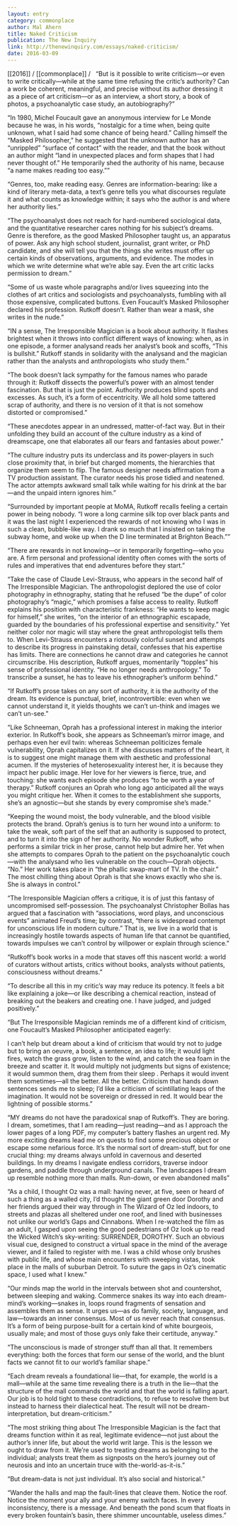 ```yaml
---
layout: entry
category: commonplace
author: Mal Ahern
title: Naked Criticism
publication: The New Inquiry
link: http://thenewinquiry.com/essays/naked-criticism/
date: 2016-03-09
---
```


[[2016]] / [[commonplace]] / 
 
“But is it possible to write criticism—or even to write critically—while at the same time refusing the critic’s authority? Can a work be coherent, meaningful, and precise without its author dressing it as a piece of art criticism—or as an interview, a short story, a book of photos, a psychoanalytic case study, an autobiography?”

“In 1980, Michel Foucault gave an anonymous interview for Le Monde because he was, in his words, “nostalgic for a time when, being quite unknown, what I said had some chance of being heard.” Calling himself the “Masked Philosopher,” he suggested that the unknown author has an “unrippled” “surface of contact” with the reader, and that the book without an author might “land in unexpected places and form shapes that I had never thought of.” He temporarily shed the authority of his name, because “a name makes reading too easy.””

“Genres, too, make reading easy. Genres are information-bearing: like a kind of literary meta-data, a text’s genre tells you what discourses regulate it and what counts as knowledge within; it says who the author is and where her authority lies.”

“The psychoanalyst does not reach for hard-numbered sociological data, and the quantitative researcher cares nothing for his subject’s dreams. Genre is therefore, as the good Masked Philosopher taught us, an apparatus of power. Ask any high school student, journalist, grant writer, or PhD candidate, and she will tell you that the things she writes must offer up certain kinds of observations, arguments, and evidence. The modes in which we write determine what we’re able say. Even the art critic lacks permission to dream.”

“Some of us waste whole paragraphs and/or lives squeezing into the clothes of art critics and sociologists and psychoanalysts, fumbling with all those expensive, complicated buttons. Even Foucault’s Masked Philosopher declared his profession. Rutkoff doesn’t. Rather than wear a mask, she writes in the nude.”

“IN a sense, The Irresponsible Magician is a book about authority. It flashes brightest when it throws into conflict different ways of knowing: when, as in one episode, a former analysand reads her analyst’s book and scoffs, “This is bullshit.” Rutkoff stands in solidarity with the analysand and the magician rather than the analysts and anthropologists who study them.”

“The book doesn’t lack sympathy for the famous names who parade through it: Rutkoff dissects the powerful’s power with an almost tender fascination. But that is just the point. Authority produces blind spots and excesses. As such, it’s a form of eccentricity. We all hold some tattered scrap of authority, and there is no version of it that is not somehow distorted or compromised.”

“These anecdotes appear in an undressed, matter-of-fact way. But in their unfolding they build an account of the culture industry as a kind of dreamscape, one that elaborates all our fears and fantasies about power.”

“The culture industry puts its underclass and its power-players in such close proximity that, in brief but charged moments, the hierarchies that organize them seem to flip. The famous designer needs affirmation from a TV production assistant. The curator needs his prose tidied and neatened. The actor attempts awkward small talk while waiting for his drink at the bar—and the unpaid intern ignores him.”

“Surrounded by important people at MoMA, Rutkoff recalls feeling a certain power in being nobody. “I wore a long carmine silk top over black pants and it was the last night I experienced the rewards of not knowing who I was in such a clean, bubble-like way. I drank so much that I insisted on taking the subway home, and woke up when the D line terminated at Brighton Beach.””

“There are rewards in not knowing—or in temporarily forgetting—who you are. A firm personal and professional identity often comes with the sorts of rules and imperatives that end adventures before they start.”

“Take the case of Claude Levi-Strauss, who appears in the second half of The Irresponsible Magician. The anthropologist deplored the use of color photography in ethnography, stating that he refused “be the dupe” of color photography’s “magic,” which promises a false access to reality. Rutkoff explains his position with characteristic frankness: “He wants to keep magic for himself,” she writes, “on the interior of an ethnographic escapade, guarded by the boundaries of his professional expertise and sensitivity.” Yet neither color nor magic will stay where the great anthropologist tells them to. When Levi-Strauss encounters a riotously colorful sunset and attempts to describe its progress in painstaking detail, confesses that his expertise has limits. There are connections he cannot draw and categories he cannot circumscribe. His description, Rutkoff argues, momentarily “topples” his sense of professional identity. “He no longer needs anthropology.” To transcribe a sunset, he has to leave his ethnographer’s uniform behind.”

“If Rutkoff’s prose takes on any sort of authority, it is the authority of the dream. Its evidence is punctual, brief, incontrovertible: even when we cannot understand it, it yields thoughts we can’t un-think and images we can’t un-see.”

“Like Schneeman, Oprah has a professional interest in making the interior exterior. In Rutkoff’s book, she appears as Schneeman’s mirror image, and perhaps even her evil twin: whereas Schneeman politicizes female vulnerability, Oprah capitalizes on it. If she discusses matters of the heart, it is to suggest one might manage them with aesthetic and professional acumen. If the mysteries of heterosexuality interest her, it is because they impact her public image. Her love for her viewers is fierce, true, and touching: she wants each episode she produces “to be worth a year of therapy.” Rutkoff conjures an Oprah who long ago anticipated all the ways you might critique her. When it comes to the establishment she supports, she’s an agnostic—but she stands by every compromise she’s made.”

“Keeping the wound moist, the body vulnerable, and the blood visible protects the brand. Oprah’s genius is to turn her wound into a uniform: to take the weak, soft part of the self that an authority is supposed to protect, and to turn it into the sign of her authority. No wonder Rutkoff, who performs a similar trick in her prose, cannot help but admire her. Yet when she attempts to compares Oprah to the patient on the psychoanalytic couch—with the analysand who lies vulnerable on the couch—Oprah objects. “No.” Her work takes place in “the phallic swap-mart of TV. In the chair.” The most chilling thing about Oprah is that she knows exactly who she is. She is always in control.”

“The Irresponsible Magician offers a critique, it is of just this fantasy of uncompromised self-possession. The psychoanalyst Christopher Bollas has argued that a fascination with “associations, word plays, and unconscious events” animated Freud’s time; by contrast, “there is widespread contempt for unconscious life in modern culture.” That is, we live in a world that is increasingly hostile towards aspects of human life that cannot be quantified, towards impulses we can’t control by willpower or explain through science.”

“Rutkoff’s book works in a mode that staves off this nascent world: a world of curators without artists, critics without books, analysts without patients, consciousness without dreams.”

“To describe all this in my critic’s way may reduce its potency. It feels a bit like explaining a joke—or like describing a chemical reaction, instead of breaking out the beakers and creating one. I have judged, and judged positively.”

“But The Irresponsible Magician reminds me of a different kind of criticism, one Foucault’s Masked Philosopher anticipated eagerly:

I can’t help but dream about a kind of criticism that would try not to judge but to bring an oeuvre, a book, a sentence, an idea to life; it would light fires, watch the grass grow, listen to the wind, and catch the sea foam in the breeze and scatter it. It would multiply not judgments but signs of existence; it would summon them, drag them from their sleep . Perhaps it would invent them sometimes—all the better. All the better. Criticism that hands down sentences sends me to sleep; I’d like a criticism of scintillating leaps of the imagination. It would not be sovereign or dressed in red. It would bear the lightning of possible storms.”

“MY dreams do not have the paradoxical snap of Rutkoff’s. They are boring. I dream, sometimes, that I am reading—just reading—and as I approach the lower pages of a long PDF, my computer’s battery flashes an urgent red. My more exciting dreams lead me on quests to find some precious object or escape some nefarious force. It’s the normal sort of dream-stuff, but for one crucial thing: my dreams always unfold in cavernous and deserted buildings. In my dreams I navigate endless corridors, traverse indoor gardens, and paddle through underground canals. The landscapes I dream up resemble nothing more than malls. Run-down, or even abandoned malls”

“As a child, I thought Oz was a mall: having never, at five, seen or heard of such a thing as a walled city, I’d thought the giant green door Dorothy and her friends argued their way through in The Wizard of Oz led indoors, to streets and plazas all sheltered under one roof, and lined with businesses not unlike our world’s Gaps and Cinnabons. When I re-watched the film as an adult, I gasped upon seeing the good pedestrians of Oz look up to read the Wicked Witch’s sky-writing: SURRENDER, DOROTHY. Such an obvious visual cue, designed to construct a virtual space in the mind of the average viewer, and it failed to register with me. I was a child whose only brushes with public life, and whose main encounters with sweeping vistas, took place in the malls of suburban Detroit. To suture the gaps in Oz’s cinematic space, I used what I knew.”

“Our minds map the world in the intervals between shot and countershot, between sleeping and waking. Commerce snakes its way into each dream-mind’s working—snakes in, loops round fragments of sensation and assembles them as sense. It urges us—as do family, society, language, and law—towards an inner consensus. Most of us never reach that consensus. It’s a form of being purpose-built for a certain kind of white bourgeois, usually male; and most of those guys only fake their certitude, anyway.”

“The unconscious is made of stronger stuff than all that. It remembers everything: both the forces that form our sense of the world, and the blunt facts we cannot fit to our world’s familiar shape.”

“Each dream reveals a foundational lie—that, for example, the world is a mall—while at the same time revealing there is a truth in the lie—that the structure of the mall commands the world and that the world is falling apart. Our job is to hold tight to these contradictions, to refuse to resolve them but instead to harness their dialectical heat. The result will not be dream-interpretation, but dream-criticism.”

“The most striking thing about The Irresponsible Magician is the fact that dreams function within it as real, legitimate evidence—not just about the author’s inner life, but about the world writ large. This is the lesson we ought to draw from it. We’re used to treating dreams as belonging to the individual; analysts treat them as signposts on the hero’s journey out of neurosis and into an uncertain truce with the-world-as-it-is.”

“But dream-data is not just individual. It’s also social and historical.”

“Wander the halls and map the fault-lines that cleave them. Notice the roof. Notice the moment your ally and your enemy switch faces. In every inconsistency, there is a message. And beneath the pond scum that floats in every broken fountain’s basin, there shimmer uncountable, useless dimes.”
